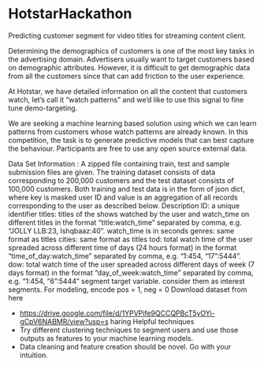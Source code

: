 # HotstarHackathon
Predicting customer segment for video titles for streaming content client.

Determining the demographics of customers is one of the most key tasks in the advertising domain. Advertisers usually want to target customers based on demographic attributes. However, it is difficult to get demographic data from all the customers since that can add friction to the user experience.

At Hotstar, we have detailed information on all the content that customers watch, let’s call it “watch patterns” and we’d like to use this signal to fine tune demo-targeting.

We are seeking a machine learning based solution using which we can learn patterns from customers whose watch patterns are already known. In this competition, the task is to generate predictive models that can best capture the behaviour. Participants are free to use any open source external data.

Data Set Information :
A zipped file containing train, test and sample submission files are given. The training dataset consists of data corresponding to 200,000 customers and the test dataset consists of 100,000 customers. Both training and test data is in the form of json dict, where key is masked user ID and value is an aggregation of all records corresponding to the user as described below.
Description ID: a unique identifier
titles: titles of the shows watched by the user and watch_time on different titles in the format “title:watch_time” separated by comma, e.g. “JOLLY LLB:23, Ishqbaaz:40”. watch_time is in seconds genres: same format as titles
cities: same format as titles
tod: total watch time of the user spreaded across different time of days (24 hours format) in the format “time_of_day:watch_time” separated by comma, e.g. “1:454, “17”:5444”.
dow: total watch time of the user spreaded across different days of week (7 days format) in the format “day_of_week:watch_time” separated by comma, e.g. “1:454, “6”:5444”
segment target variable. consider them as interest segments. For modeling, encode pos = 1, neg = 0
Download dataset from here
- https://drive.google.com/file/d/1YPVPife9QCCQPBcT5yOYi-gCpV6NABMR/view?usp=s
haring
Helpful techniques
- Try different clustering techniques to segment users and use those outputs as features
to your machine learning models.
- Data cleaning and feature creation should be novel. Go with your intuition.
